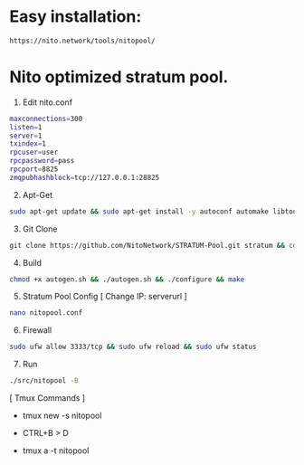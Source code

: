 # Easy installation:

```bash
https://nito.network/tools/nitopool/
```

# Nito optimized stratum pool.

1. Edit nito.conf
```bash
maxconnections=300
listen=1
server=1
txindex=1
rpcuser=user
rpcpassword=pass
rpcport=8825
zmqpubhashblock=tcp://127.0.0.1:28825
```


2. Apt-Get
```bash
sudo apt-get update && sudo apt-get install -y autoconf automake libtool pkg-config python3 python3-pip build-essential libssl-dev git yasm libzmq3-dev libpq-dev libgsl-dev pkgconf git tmux nano
```

3. Git Clone
```bash
git clone https://github.com/NitoNetwork/STRATUM-Pool.git stratum && cd stratum
```
4. Build
```bash
chmod +x autogen.sh && ./autogen.sh && ./configure && make
```
5. Stratum Pool Config [ Change IP: serverurl ]
```bash
nano nitopool.conf
```

6. Firewall
```bash
sudo ufw allow 3333/tcp && sudo ufw reload && sudo ufw status
```

7. Run
```bash
./src/nitopool -B
```

[ Tmux Commands ]
* tmux new -s nitopool

* CTRL+B > D

* tmux a -t nitopool

